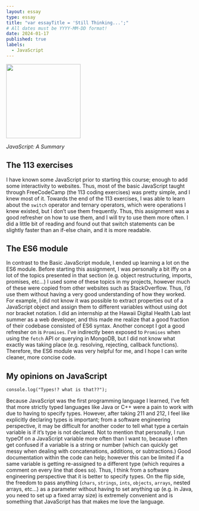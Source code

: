 ```yaml
---
layout: essay
type: essay
title: "var essayTitle = 'Still Thinking...';"
# All dates must be YYYY-MM-DD format!
date: 2024-01-17
published: true
labels:
  - JavaScript
---
```


<img width="200px" class="rounded float-start pe-4" src="[../img/difficulty/degree_difficulty.jpg](https://s3-ap-southeast-1.amazonaws.com/kipalog.com/B4UaJfMCQAE67QB.png_mnu9u7omer)">

*JavaScript: A Summary*

## The 113 exercises

I have known some JavaScript prior to starting this course; enough to add some interactivity to websites. Thus, most of the basic JavaScript taught through FreeCodeCamp (the 113 coding exercises) was pretty simple, and I knew most of it. Towards the end of the 113 exercises, I was able to learn about the `switch` operator and ternary operators, which were operations I knew existed, but I don’t use them frequently. Thus, this assignment was a good refresher on how to use them, and I will try to use them more often. I did a little bit of reading and found out that switch statements can be slightly faster than an if-else chain, and it is more readable.

## The ES6 module

In contrast to the Basic JavaScript module, I ended up learning a lot on the ES6 module. Before starting this assignment, I was personally a bit iffy on a lot of the topics presented in that section (e.g. object restructuring, imports, promises, etc…) I used some of these topics in my projects, however much of these were copied from other websites such as StackOverflow. Thus, I’d use them without having a very good understanding of how they worked. For example, I did not know it was possible to extract properties out of a JavaScript object and assign them to different variables without using dot nor bracket notation. I did an internship at the Hawaii Digital Health Lab last summer as a web developer, and this made me realize that a good fraction of their codebase consisted of ES6 syntax. Another concept I got a good refresher on is `Promises`. I’ve indirectly been exposed to `Promises` when using the `fetch` API or querying in MongoDB, but I did not know what exactly was taking place (e.g. resolving, rejecting, callback functions). Therefore, the ES6 module was very helpful for me, and I hope I can write cleaner, more concise code.

## My opinions on JavaScript
```
console.log("Types!? what is that??");
```
Because JavaScript was the first programming language I learned, I’ve felt that more strictly typed languages like Java or C++ were a pain to work with due to having to specify types. However, after taking 211 and 212, I feel like explicitly declaring types is important; from a software engineering perspective, it may be difficult for another coder to tell what type a certain variable is if it’s type is not declared. Not to mention that personally, I run typeOf on a JavaScript variable more often than I want to, because I often get confused if a variable is a string or number (which can quickly get messy when dealing with concatenations, additions, or subtractions.) Good documentation within the code can help; however this can be limited if a same variable is getting re-assigned to a different type (which requires a comment on every line that does so). Thus, I think from a software engineering perspective that it is better to specify types. On the flip side, the freedom to pass anything (`chars`, `strings`, `ints`, `objects`, `arrays`, nested arrays, etc…) as a parameter without having to set anything up (e.g. in Java, you need to set up a fixed array size) is extremely convenient and is something that JavaScript has that makes me love the language.
